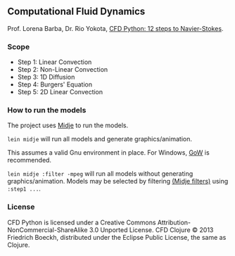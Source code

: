 ## Computational Fluid Dynamics

Prof. Lorena Barba, Dr. Rio Yokota, [CFD Python: 12 steps to Navier-Stokes](http://lorenabarba.com/blog/cfd-python-12-steps-to-navier-stokes/).


### Scope

- Step 1: Linear Convection
- Step 2: Non-Linear Convection
- Step 3: 1D Diffusion
- Step 4: Burgers' Equation
- Step 5: 2D Linear Convection

### How to run the models

The project uses [Midje](https://github.com/marick/Midje/) to run the models.

`lein midje` will run all models and generate graphics/animation.

This assumes a valid Gnu environment in place. For Windows, [GoW](https://github.com/bmatzelle/gow/wiki) is recommended.

`lein midje :filter -mpeg` will run all models without generating graphics/animation. Models may be selected by filtering [(Midje filters)](https://github.com/marick/Midje/wiki/Using-metadata-to-filter-facts#lein-midje-command-line-arguments) using `:step1 ...`.

### License

CFD Python is licensed under a Creative Commons Attribution-NonCommercial-ShareAlike 3.0 Unported License.
CFD Clojure © 2013 Friedrich Boeckh, distributed under the Eclipse Public License, the same as Clojure.
